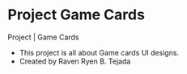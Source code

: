# Project Game Cards
Project | Game Cards
- This project is all about Game cards UI designs.
- Created by Raven Ryen B. Tejada
